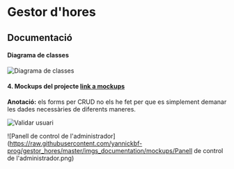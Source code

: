 # Gestor d'hores

## Documentació

#### Diagrama de classes
![Diagrama de classes](https://raw.githubusercontent.com/yannickbf-prog/gestor_hores/master/imgs_documentation/class_diagram/diagrama_classes_praqutiques3.jpg)

#### 4. Mockups del projecte [link a mockups](https://balsamiq.cloud/sudexx1/pnrc5zt)
**Anotació:** els forms per CRUD no els he fet per que es simplement demanar les dades necessàries de diferents maneres.

![Validar usuari](https://raw.githubusercontent.com/yannickbf-prog/gestor_hores/master/imgs_documentation/mockups/Validar%20usuari.png)

![Panell de control de l'administrador](https://raw.githubusercontent.com/yannickbf-prog/gestor_hores/master/imgs_documentation/mockups/Panell de control de l'administrador.png)

